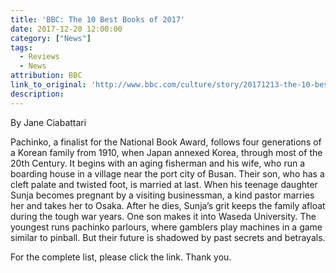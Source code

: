 ```yaml
---
title: 'BBC: The 10 Best Books of 2017'
date: 2017-12-20 12:00:00
category: ["News"]
tags:
  - Reviews
  - News
attribution: BBC
link_to_original: 'http://www.bbc.com/culture/story/20171213-the-10-best-books-of-2017'
description:
---
```



By Jane Ciabattari

Pachinko, a finalist for the National Book Award, follows four generations of a Korean family from 1910, when Japan annexed Korea, through most of the 20th Century. It begins with an aging fisherman and his wife, who run a boarding house in a village near the port city of Busan. Their son, who has a cleft palate and twisted foot, is married at last. When his teenage daughter Sunja becomes pregnant by a visiting businessman, a kind pastor marries her and takes her to Osaka. After he dies, Sunja’s grit keeps the family afloat during the tough war years. One son makes it into Waseda University. The youngest runs pachinko parlours, where gamblers play machines in a game similar to pinball. But their future is shadowed by past secrets and betrayals.

For the complete list, please click the link. Thank you.